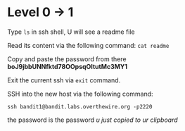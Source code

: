 # Level 0 -> 1

Type `ls` in ssh shell, U will see a readme file

Read its content via the following command:
`cat readme`

Copy and paste the password from there
**boJ9jbbUNNfktd78OOpsqOltutMc3MY1**

Exit the current ssh via `exit` command.

SSH into the new host via the following command:

`ssh bandit1@bandit.labs.overthewire.org -p2220`

the password is the password _u just copied to ur clipboard_
